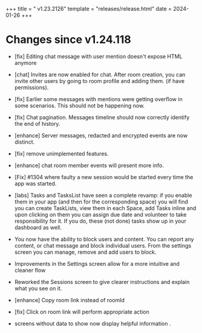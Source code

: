 +++
title = " v1.23.2126"
template = "releases/release.html"
date = 2024-01-26
+++

# Changes since v1.24.118 
- [fix] Editing chat message with user mention doesn't expose HTML anymore
- [chat] Invites are now enabled for chat. After room creation, you can invite other users by going to room profile and adding them. (if have permissions).
- [fix] Earlier some messages with mentions were getting overflow in some scenarios. This should not be happening now.
- [fix] Chat pagination. Messages timeline should now correctly identify the end of history.
- [enhance] Server messages, redacted and encrypted events are now distinct.
- [fix] remove unimplemented features.
- [enhance] chat room member events will present more info.

- [Fix] #1304 where faulty a new session would be started every time the app was started.

- [labs] Tasks and TasksList have seen a complete revamp: if you enable them in your app (and then for the corresponding space) you will find you can create TaskLists, view them in each Space, add Tasks inline and upon clicking on them you can assign due date and volunteer to take responsibility for it. If you do, these (not done) tasks show up in your dashboard as well.

- You now have the ability to block users and content. You can report any content, or chat message and block individual users. From the settings screen you can manage, remove and add users to block.
- Improvements in the Settings screen allow for a more intuitive and cleaner flow
- Reworked the Sessions screen to give clearer instructions and explain what you see on it.
- [enhance] Copy room link instead of roomId
- [fix] Click on room link will perform appropriate action
- screens without data to show now display helpful information . 

